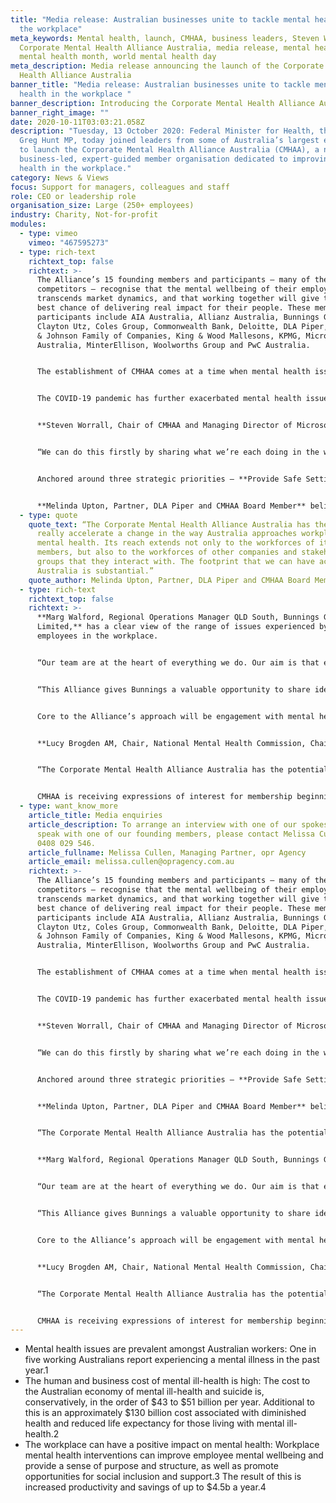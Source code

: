 ```yaml
---
title: "Media release: Australian businesses unite to tackle mental health in
  the workplace"
meta_keywords: Mental health, launch, CMHAA, business leaders, Steven Worrall,
  Corporate Mental Health Alliance Australia, media release, mental health week,
  mental health month, world mental health day
meta_description: Media release announcing the launch of the Corporate Mental
  Health Alliance Australia
banner_title: "Media release: Australian businesses unite to tackle mental
  health in the workplace "
banner_description: Introducing the Corporate Mental Health Alliance Australia
banner_right_image: ""
date: 2020-10-11T03:03:21.058Z
description: "Tuesday, 13 October 2020: Federal Minister for Health, the Hon
  Greg Hunt MP, today joined leaders from some of Australia’s largest employers
  to launch the Corporate Mental Health Alliance Australia (CMHAA), a new
  business-led, expert-guided member organisation dedicated to improving mental
  health in the workplace."
category: News & Views
focus: Support for managers, colleagues and staff
role: CEO or leadership role
organisation_size: Large (250+ employees)
industry: Charity, Not-for-profit
modules:
  - type: vimeo
    vimeo: "467595273"
  - type: rich-text
    richtext_top: false
    richtext: >-
      The Alliance’s 15 founding members and participants – many of them direct
      competitors – recognise that the mental wellbeing of their employees
      transcends market dynamics, and that working together will give them the
      best chance of delivering real impact for their people. These members and
      participants include AIA Australia, Allianz Australia, Bunnings Group,
      Clayton Utz, Coles Group, Commonwealth Bank, Deloitte, DLA Piper, Johnson
      & Johnson Family of Companies, King & Wood Mallesons, KPMG, Microsoft
      Australia, MinterEllison, Woolworths Group and PwC Australia.


      The establishment of CMHAA comes at a time when mental health issues in the workplace are increasing in prevalence. According to Safe Work Australia, more than 92% of work-related mental health condition claims can be attributed to work-related mental stress including work pressure, harassment or bullying, exposure to workplace violence and sexual or racial harassment.5


      The COVID-19 pandemic has further exacerbated mental health issues, with increased anxiety and uncertainty, self-isolation, family stress and financial hardship having a very real impact on quality of life. Further, lockdown restrictions and social isolation measures have changed the boundaries of the ‘workplace’ for millions of Australian workers and the demand for mental health services from employees is rising. Beyond Blue and Lifeline are already experiencing increases of around 30% in demand for their services.6,7


      **Steven Worrall, Chair of CMHAA and Managing Director of Microsoft Australia,** said now more than ever, businesses across the board need to come together and take collective responsibility for creating mentally healthy workplaces.


      “We can do this firstly by sharing what we’re each doing in the workplace to support our people’s mental health and wellbeing. None of us think we have all the answers, but we’re all doing lots of things, and in many cases, lots of really good things to support our people who are struggling with mental illness or anxiety. It’s on us as leaders to put mental health at the heart of the business agenda, and to bring our collective experience and resources to the attention of other businesses looking to make improvements in this area. We are an alliance for all businesses, large and small alike.”


      Anchored around three strategic priorities – **Provide Safe Settings**, **Empower Our Leaders**, and **Drive Lasting Change** – and with the support of mental health experts, CMHAA members will work together to find, test and deliver solutions that work for their people.


      **Melinda Upton, Partner, DLA Piper and CMHAA Board Member** believes positive change needs to be championed from the top to erode barriers and enable people to speak up without fear or stigma.
  - type: quote
    quote_text: “The Corporate Mental Health Alliance Australia has the potential to
      really accelerate a change in the way Australia approaches workplace
      mental health. Its reach extends not only to the workforces of its
      members, but also to the workforces of other companies and stakeholder
      groups that they interact with. The footprint that we can have across
      Australia is substantial.”
    quote_author: Melinda Upton, Partner, DLA Piper and CMHAA Board Member
  - type: rich-text
    richtext_top: false
    richtext: >-
      **Marg Walford, Regional Operations Manager QLD South, Bunnings Group
      Limited,** has a clear view of the range of issues experienced by
      employees in the workplace.


      “Our team are at the heart of everything we do. Our aim is that every team member feels comfortable talking about mental health, is supported by their leaders and teammates and is aware and able to access the great resources we have available. This begins with equipping our leaders, at all levels, to provide ongoing support in a safe and purposeful working environment. We continually invest in our team’s training and resources to equip them with the necessary skills and tools to handle any given situation,” said Walford


      “This Alliance gives Bunnings a valuable opportunity to share ideas, collaborate and learn directly from other businesses wanting to make real progress on mental health in the workplace.


      Core to the Alliance’s approach will be engagement with mental health experts, to test the Alliance’s thinking and to come up with new ways as a community to raise the bar on workplace mental health.


      **Lucy Brogden AM, Chair, National Mental Health Commission, Chair, Mentally Healthy Workplace Alliance**, one of 15 members on CMHAA’s expert advisory group says there’s a growing awareness of the need for businesses to go beyond the “yoga and fruit bowl” approach to addressing mental health in the workplace. 


      “The Corporate Mental Health Alliance Australia has the potential to be a powerful voice for change on workplace mental health. It’s effectively an extensive network of mental health champions across some of our country’s largest employers, who are each saying in unison, *this is really important to us. We are committed to this. We are here to be a part of the change*,” said Brogden.


      CMHAA is receiving expressions of interest for membership beginning in 2021.
  - type: want_know_more
    article_title: Media enquiries
    article_description: To arrange an interview with one of our spokespeople, or to
      speak with one of our founding members, please contact Melissa Cullen on
      0408 029 546.
    article_fullname: Melissa Cullen, Managing Partner, opr Agency
    article_email: melissa.cullen@opragency.com.au
    richtext: >-
      The Alliance’s 15 founding members and participants – many of them direct
      competitors – recognise that the mental wellbeing of their employees
      transcends market dynamics, and that working together will give them the
      best chance of delivering real impact for their people. These members and
      participants include AIA Australia, Allianz Australia, Bunnings Group,
      Clayton Utz, Coles Group, Commonwealth Bank, Deloitte, DLA Piper, Johnson
      & Johnson Family of Companies, King & Wood Mallesons, KPMG, Microsoft
      Australia, MinterEllison, Woolworths Group and PwC Australia.


      The establishment of CMHAA comes at a time when mental health issues in the workplace are increasing in prevalence. According to Safe Work Australia, more than 92% of work-related mental health condition claims can be attributed to work-related mental stress including work pressure, harassment or bullying, exposure to workplace violence and sexual or racial harassment.5


      The COVID-19 pandemic has further exacerbated mental health issues, with increased anxiety and uncertainty, self-isolation, family stress and financial hardship having a very real impact on quality of life. Further, lockdown restrictions and social isolation measures have changed the boundaries of the ‘workplace’ for millions of Australian workers and the demand for mental health services from employees is rising. Beyond Blue and Lifeline are already experiencing increases of around 30% in demand for their services.6,7


      **Steven Worrall, Chair of CMHAA and Managing Director of Microsoft Australia,** said now more than ever, businesses across the board need to come together and take collective responsibility for creating mentally healthy workplaces.


      “We can do this firstly by sharing what we’re each doing in the workplace to support our people’s mental health and wellbeing. None of us think we have all the answers, but we’re all doing lots of things, and in many cases, lots of really good things to support our people who are struggling with mental illness or anxiety. It’s on us as leaders to put mental health at the heart of the business agenda, and to bring our collective experience and resources to the attention of other businesses looking to make improvements in this area. We are an alliance for all businesses, large and small alike.”


      Anchored around three strategic priorities – **Provide Safe Settings**, **Empower Our Leaders**, and **Drive Lasting Change** – and with the support of mental health experts, CMHAA members will work together to find, test and deliver solutions that work for their people.


      **Melinda Upton, Partner, DLA Piper and CMHAA Board Member** believes positive change needs to be championed from the top to erode barriers and enable people to speak up without fear or stigma.


      “The Corporate Mental Health Alliance Australia has the potential to really accelerate a change in the way Australia approaches workplace mental health. Its reach extends not only to the workforces of its members, but also to the workforces of other companies and stakeholder groups that they interact with. The footprint that we can have across Australia is substantial.”


      **Marg Walford, Regional Operations Manager QLD South, Bunnings Group Limited,** has a clear view of the range of issues experienced by employees in the workplace.


      “Our team are at the heart of everything we do. Our aim is that every team member feels comfortable talking about mental health, is supported by their leaders and teammates and is aware and able to access the great resources we have available. This begins with equipping our leaders, at all levels, to provide ongoing support in a safe and purposeful working environment. We continually invest in our team’s training and resources to equip them with the necessary skills and tools to handle any given situation,” said Walford


      “This Alliance gives Bunnings a valuable opportunity to share ideas, collaborate and learn directly from other businesses wanting to make real progress on mental health in the workplace.


      Core to the Alliance’s approach will be engagement with mental health experts, to test the Alliance’s thinking and to come up with new ways as a community to raise the bar on workplace mental health.


      **Lucy Brogden AM, Chair, National Mental Health Commission, Chair, Mentally Healthy Workplace Alliance**, one of 15 members on CMHAA’s expert advisory group says there’s a growing awareness of the need for businesses to go beyond the “yoga and fruit bowl” approach to addressing mental health in the workplace. 


      “The Corporate Mental Health Alliance Australia has the potential to be a powerful voice for change on workplace mental health. It’s effectively an extensive network of mental health champions across some of our country’s largest employers, who are each saying in unison, *this is really important to us. We are committed to this. We are here to be a part of the change*,” said Brogden.


      CMHAA is receiving expressions of interest for membership beginning in 2021.
---
```

* Mental health issues are prevalent amongst Australian workers: One in five working Australians report experiencing a mental illness in the past year.1 
* The human and business cost of mental ill-health is high: The cost to the Australian economy of mental ill-health and suicide is, conservatively, in the order of $43 to $51 billion per year. Additional to this is an approximately $130 billion cost associated with diminished health and reduced life expectancy for those living with mental ill-health.2
* The workplace can have a positive impact on mental health: Workplace mental health interventions can improve employee mental wellbeing and provide a sense of purpose and structure, as well as promote opportunities for social inclusion and support.3 The result of this is increased productivity and savings of up to $4.5b a year.4